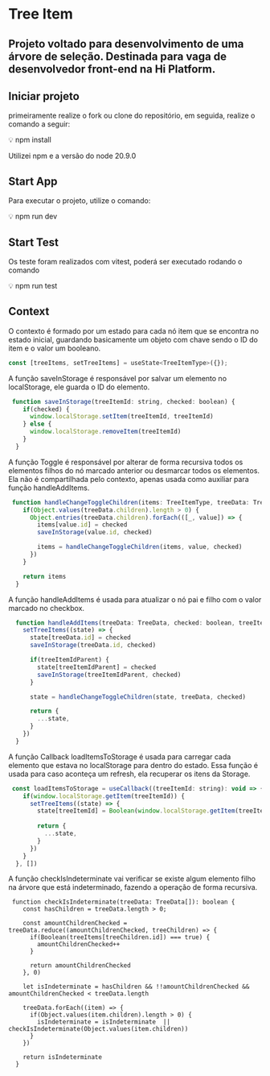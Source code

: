 # Tree Item

## Projeto voltado para desenvolvimento de uma árvore de seleção. Destinada para vaga de desenvolvedor front-end na Hi Platform.

## Iniciar projeto

primeiramente realize o fork ou clone do repositório, em seguida, realize o comando a seguir:

<aside>
💡 npm install

</aside>

Utilizei npm e a versão do node 20.9.0

## Start App

Para executar o projeto, utilize o comando:

<aside>
💡 npm run dev

</aside>

## Start Test

Os teste foram realizados com vitest, poderá ser executado rodando o comando

<aside>
💡 npm run test

</aside>

## Context

O contexto é formado por um estado para cada nó item que se encontra no estado inicial, guardando basicamente um objeto com chave sendo o ID do item e o valor um booleano.

```jsx
const [treeItems, setTreeItems] = useState<TreeItemType>({});
```

A função saveInStorage é responsável por salvar um elemento no localStorage, ele guarda o ID do elemento.

```jsx
 function saveInStorage(treeItemId: string, checked: boolean) {
    if(checked) {
      window.localStorage.setItem(treeItemId, treeItemId)
    } else {
      window.localStorage.removeItem(treeItemId)
    }
  }
```

A função Toggle é responsável por alterar de forma recursiva todos os elementos filhos do nó marcado anterior ou desmarcar todos os elementos. Ela não é compartilhada pelo contexto, apenas usada como auxiliar para função handleAddItems.

```jsx
 function handleChangeToggleChildren(items: TreeItemType, treeData: TreeData, checked: boolean): TreeItemType {
    if(Object.values(treeData.children).length > 0) {
      Object.entries(treeData.children).forEach(([_, value]) => {
        items[value.id] = checked
        saveInStorage(value.id, checked)

        items = handleChangeToggleChildren(items, value, checked)
      })
    }

    return items
  }
```

A função handleAddItems é usada para atualizar o nó pai e filho com o valor marcado no checkbox.

```jsx
  function handleAddItems(treeData: TreeData, checked: boolean, treeItemIdParent?: string): void {
    setTreeItems((state) => {
      state[treeData.id] = checked
      saveInStorage(treeData.id, checked)

      if(treeItemIdParent) {
        state[treeItemIdParent] = checked
        saveInStorage(treeItemIdParent, checked)
      }

      state = handleChangeToggleChildren(state, treeData, checked)

      return {
        ...state,
      }
    })
  }
```

A função Callback loadItemsToStorage é usada para carregar cada elemento que estava no localStorage para dentro do estado. Essa função é usada para caso aconteça um refresh, ela recuperar os itens da Storage.

```jsx
 const loadItemsToStorage = useCallback((treeItemId: string): void => {
    if(window.localStorage.getItem(treeItemId)) {
      setTreeItems((state) => {
        state[treeItemId] = Boolean(window.localStorage.getItem(treeItemId))
  
        return {
          ...state,
        }
      })
    }
  }, [])
```

A função checkIsIndeterminate vai verificar se existe algum elemento filho na árvore que está indeterminado, fazendo a operação de forma recursiva.

```
 function checkIsIndeterminate(treeData: TreeData[]): boolean {
    const hasChildren = treeData.length > 0;

    const amountChildrenChecked = treeData.reduce((amountChildrenChecked, treeChildren) => {
      if(Boolean(treeItems[treeChildren.id]) === true) {
        amountChildrenChecked++
      }
  
      return amountChildrenChecked
    }, 0)
  
    let isIndeterminate = hasChildren && !!amountChildrenChecked && amountChildrenChecked < treeData.length

    treeData.forEach((item) => {
      if(Object.values(item.children).length > 0) {
        isIndeterminate = isIndeterminate  || checkIsIndeterminate(Object.values(item.children))
      }
    })

    return isIndeterminate
  }
```